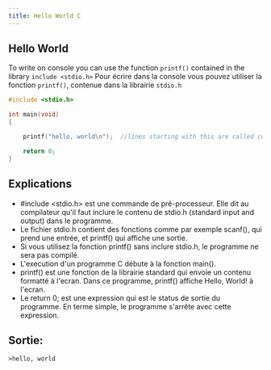```yaml
---
title: Hello World C
---
```


 ## Hello World

To write on console you can use the function `printf()` contained in the library `include <stdio.h>`
Pour écrire dans la console vous pouvez utiliser la fonction `printf()`, contenue dans la librairie `stdio.h`

 ```C
 #include <stdio.h>

 int main(void)
 {

     printf("hello, world\n");  //lines starting with this are called comments..

     return 0;
 }
 ```
  ## Explications 
 * #include <stdio.h> est une commande de pré-processeur. Elle dit au compilateur qu'il faut inclure le contenu de stdio.h (standard input and output) dans le programme.
 * Le fichier stdio.h contient des fonctions comme par exemple scanf(), qui prend une entrée, et printf() qui affiche une sortie.
 * Si vous utilisez la fonction printf() sans inclure stdio.h, le programme ne sera pas compilé.
 * L'execution d'un programme C débute à la fonction main().
 * printf() est une fonction de la librairie standard qui envoie un contenu formatté à l'ecran. Dans ce programme, printf() affiche Hello, World! à l'ecran.
 * Le return 0; est une expression qui est le status de sortie du programme. En terme simple, le programme s'arrête avec cette expression.

 ## Sortie:
 ```
 >hello, world
 ```
